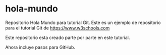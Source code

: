 # hola-mundo
Repositorio Hola Mundo para tutorial Git.
Este es un ejemplo de repositorio para el tutorial Git de
https://www.w3schools.com

Este repositorio esta creado parte por parte en este tutorial.

Ahora incluye pasos para GitHub.
